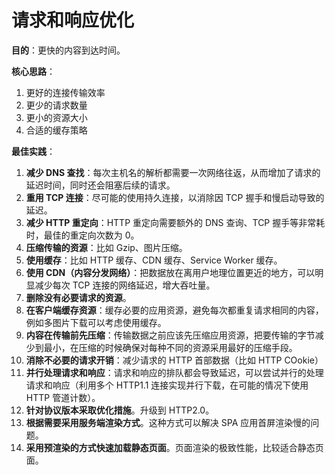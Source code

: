 # 请求和响应优化

**目的**：更快的内容到达时间。

**核心思路**：

1. 更好的连接传输效率
2. 更少的请求数量
3. 更小的资源大小
4. 合适的缓存策略


 **最佳实践**：

1. **减少 DNS 查找**：每次主机名的解析都需要一次网络往返，从而增加了请求的延迟时间，同时还会阻塞后续的请求。
2. **重用 TCP 连接**：尽可能的使用持久连接，以消除因 TCP 握手和慢启动导致的延迟。
3. **减少 HTTP 重定向**：HTTP 重定向需要额外的 DNS 查询、TCP 握手等非常耗时，最佳的重定向次数为 0。
4. **压缩传输的资源**：比如 Gzip、图片压缩。
5. **使用缓存**：比如 HTTP 缓存、CDN 缓存、Service Worker 缓存。
6. **使用 CDN（内容分发网络）**：把数据放在离用户地理位置更近的地方，可以明显减少每次 TCP 连接的网络延迟，增大吞吐量。
7. **删除没有必要请求的资源**。
8. **在客户端缓存资源**：缓存必要的应用资源，避免每次都重复请求相同的内容，例如多图片下载可以考虑使用缓存。
9. **内容在传输前先压缩**：传输数据之前应该先压缩应用资源，把要传输的字节减少到最小，在压缩的时候确保对每种不同的资源采用最好的压缩手段。
10. **消除不必要的请求开销**：减少请求的 HTTP 首部数据（比如 HTTP COokie）
11. **并行处理请求和响应**：请求和响应的排队都会导致延迟，可以尝试并行的处理请求和响应（利用多个 HTTP1.1 连接实现并行下载，在可能的情况下使用 HTTP 管道计数）。
12. **针对协议版本采取优化措施**。升级到 HTTP2.0。
13. **根据需要采用服务端渲染方式**。这种方式可以解决 SPA 应用首屏渲染慢的问题。
14. **采用预渲染的方式快速加载静态页面**。页面渲染的极致性能，比较适合静态页面。
